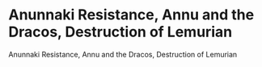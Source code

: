 # Anunnaki Resistance,  Annu and the Dracos, Destruction of Lemurian

Anunnaki Resistance,  Annu and the Dracos, Destruction of Lemurian